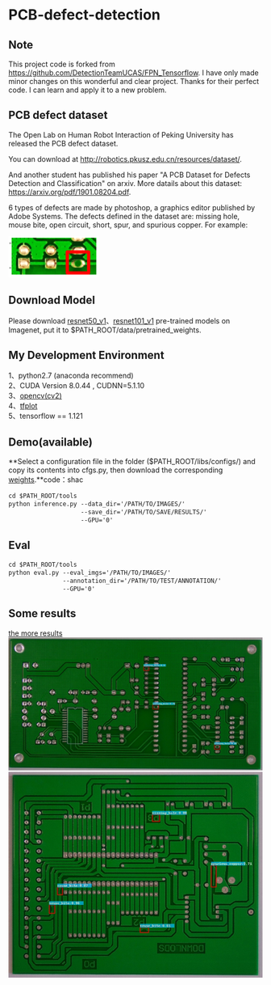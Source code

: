 # PCB-defect-detection
## Note 
This project code is forked from https://github.com/DetectionTeamUCAS/FPN_Tensorflow. I have only made minor changes on this wonderful and clear project. Thanks for their perfect code. I can learn and apply it to a new problem.
##  PCB defect dataset
The Open Lab on Human Robot Interaction of Peking University has released the PCB defect dataset.

You can download at http://robotics.pkusz.edu.cn/resources/dataset/. 

And another student has published his paper "A PCB Dataset for Defects Detection and Classification" on arxiv. More datails about this dataset: https://arxiv.org/pdf/1901.08204.pdf. 

6 types of defects are made by photoshop, a graphics editor published by Adobe Systems. The defects defined in the dataset are: missing hole, mouse bite, open circuit, short, spur, and spurious copper. 
For example:

![1](a(missinghole).png)
## Download Model
Please download [resnet50_v1](http://download.tensorflow.org/models/resnet_v1_50_2016_08_28.tar.gz)、[resnet101_v1](http://download.tensorflow.org/models/resnet_v1_101_2016_08_28.tar.gz) pre-trained models on Imagenet, put it to $PATH_ROOT/data/pretrained_weights. 
## My Development Environment
1、python2.7 (anaconda recommend)             
2、CUDA Version 8.0.44 , CUDNN=5.1.10           
3、[opencv(cv2)](https://pypi.org/project/opencv-python/)    
4、[tfplot](https://github.com/wookayin/tensorflow-plot)             
5、tensorflow == 1.121 
## Demo(available)

**Select a configuration file in the folder ($PATH_ROOT/libs/configs/) and copy its contents into cfgs.py, then download the corresponding [weights](https://pan.baidu.com/s/1rvHjihG1fL499SqU28Nang).**code：shac 

```   
cd $PATH_ROOT/tools
python inference.py --data_dir='/PATH/TO/IMAGES/' 
                    --save_dir='/PATH/TO/SAVE/RESULTS/' 
                    --GPU='0'
```

## Eval
```  
cd $PATH_ROOT/tools
python eval.py --eval_imgs='/PATH/TO/IMAGES/'  
               --annotation_dir='/PATH/TO/TEST/ANNOTATION/'
               --GPU='0'
```   
## Some results 
[the more results](https://github.com/Ixiaohuihuihui/PCB-defect-detection/tree/master/tools/inference_results)
![1](01_missing_hole_01.jpg)
![2](04_mouse_bite_10.jpg)
